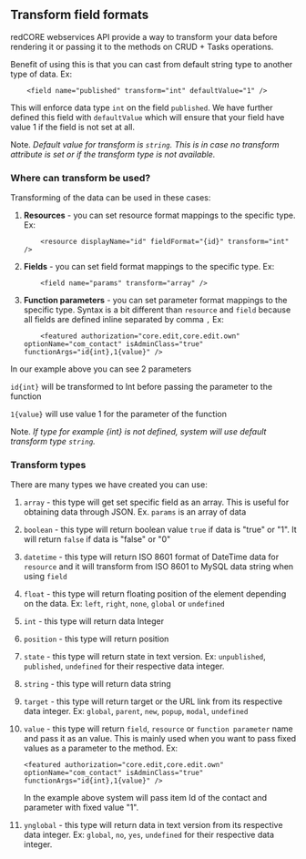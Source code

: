 ## Transform field formats

redCORE webservices API provide a way to transform your data before rendering it or passing it to the methods on CRUD + Tasks operations.

Benefit of using this is that you can cast from default string type to another type of data. Ex:

```
	<field name="published" transform="int" defaultValue="1" />
```

This will enforce data type `int` on the field `published`. 
We have further defined this field with `defaultValue` which will ensure that your field have value 1 if the field is not set at all.

Note. _Default value for transform is `string`. This is in case no transform attribute is set or if the transform type is not available._

### Where can transform be used?

Transforming of the data can be used in these cases:

1. **Resources** - you can set resource format mappings to the specific type. Ex:

	```
		<resource displayName="id" fieldFormat="{id}" transform="int" />
	```

2. **Fields** - you can set field format mappings to the specific type. Ex:

	```
		<field name="params" transform="array" />
	```

3. **Function parameters** - you can set parameter format mappings to the specific type. 
Syntax is a bit different than `resource` and `field` because all fields are defined inline separated by comma `,` Ex:

	```
		<featured authorization="core.edit,core.edit.own"  optionName="com_contact" isAdminClass="true" functionArgs="id{int},1{value}" />
	```

In our example above you can see 2 parameters

`id{int}` will be transformed to Int before passing the parameter to the function

`1{value}` will use value 1 for the parameter of the function

Note. _If type for example {int} is not defined, system will use default transform type `string`._

### Transform types

There are many types we have created you can use:

1. `array` - this type will get set specific field as an array. This is useful for obtaining data through JSON. Ex. `params` is an array of data

1. `boolean` - this type will return boolean value `true` if data is "true" or "1". It will return `false` if data is "false" or "0"

1. `datetime` - this type will return ISO 8601 format of DateTime data for `resource` and it will transform from ISO 8601 to MySQL data string when using `field`

1. `float` - this type will return floating position of the element depending on the data. Ex: `left`, `right`, `none`, `global` or `undefined`

1. `int` - this type will return data Integer

1. `position` - this type will return position

1. `state` - this type will return state in text version. Ex: `unpublished`, `published`, `undefined` for their respective data integer.

1. `string` - this type will return data string

1. `target` - this type will return target or the URL link from its respective data integer. Ex: `global`, `parent`, `new`, `popup`, `modal`, `undefined`

1. `value` - this type will return `field`, `resource` or `function parameter` name and pass it as an value. 
This is mainly used when you want to pass fixed values as a parameter to the method. Ex: 

	```
	<featured authorization="core.edit,core.edit.own"  optionName="com_contact" isAdminClass="true" functionArgs="id{int},1{value}" />
	```

	In the example above system will pass item Id of the contact and parameter with fixed value "1".

1. `ynglobal` - this type will return data in text version from its respective data integer. Ex: `global`, `no`, `yes`, `undefined` for their respective data integer.

